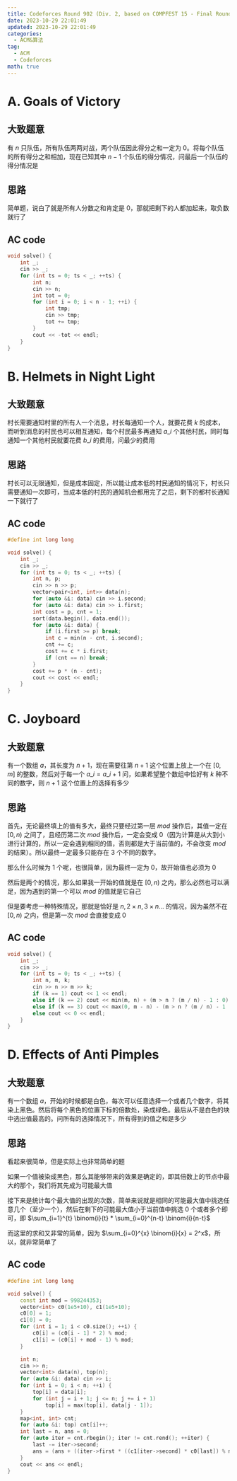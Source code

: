 ```yaml
---
title: Codeforces Round 902 (Div. 2, based on COMPFEST 15 - Final Round)
date: 2023-10-29 22:01:49
updated: 2023-10-29 22:01:49
categories:
  - ACM&算法
tag:
  - ACM
  - Codeforces
math: true
---
```


# A. Goals of Victory

## 大致题意

有 $n$ 只队伍，所有队伍两两对战，两个队伍因此得分之和一定为 0。将每个队伍的所有得分之和相加，现在已知其中 $n-1$ 个队伍的得分情况，问最后一个队伍的得分情况是

## 思路

简单题，说白了就是所有人分数之和肯定是 $0$，那就把剩下的人都加起来，取负数就行了

## AC code

```cpp
void solve() {
    int _;
    cin >> _;
    for (int ts = 0; ts < _; ++ts) {
        int n;
        cin >> n;
        int tot = 0;
        for (int i = 0; i < n - 1; ++i) {
            int tmp;
            cin >> tmp;
            tot += tmp;
        }
        cout << -tot << endl;
    }
}
```

# B. Helmets in Night Light

## 大致题意

村长需要通知村里的所有人一个消息，村长每通知一个人，就要花费 $k$ 的成本，而听到消息的村民也可以相互通知，每个村民最多再通知 $a\_i$ 个其他村民，同时每通知一个其他村民就要花费 $b\_i$ 的费用，问最少的费用

## 思路

村长可以无限通知，但是成本固定，所以能让成本低的村民通知的情况下，村长只需要通知一次即可，当成本低的村民的通知机会都用完了之后，剩下的都村长通知一下就行了

## AC code

```cpp
#define int long long

void solve() {
    int _;
    cin >> _;
    for (int ts = 0; ts < _; ++ts) {
        int n, p;
        cin >> n >> p;
        vector<pair<int, int>> data(n);
        for (auto &i: data) cin >> i.second;
        for (auto &i: data) cin >> i.first;
        int cost = p, cnt = 1;
        sort(data.begin(), data.end());
        for (auto &i: data) {
            if (i.first >= p) break;
            int c = min(n - cnt, i.second);
            cnt += c;
            cost += c * i.first;
            if (cnt == n) break;
        }
        cost += p * (n - cnt);
        cout << cost << endl;
    }
}
```

# C. Joyboard

## 大致题意

有一个数组 $a$，其长度为 $n+1$，现在需要往第 $n+1$ 这个位置上放上一个在 $[0, m]$ 的整数，然后对于每一个 $a\_i = a\_{i+1} % i$ 问，如果希望整个数组中恰好有 $k$ 种不同的数字，则 $n+1$ 这个位置上的选择有多少

## 思路

首先，无论最终填上的值有多大，最终只要经过第一层 $mod$ 操作后，其值一定在 $[0, n)$ 之间了，且经历第二次 $mod$ 操作后，一定会变成 $0$（因为计算是从大到小进行计算的，所以一定会遇到相同的值，否则都是大于当前值的，不会改变 $mod$ 的结果）。所以最终一定最多只能存在 $3$ 个不同的数字。

那么什么时候为 $1$ 个呢，也很简单，因为最终一定为 $0$，故开始值也必须为 $0$

然后是两个的情况，那么如果我一开始的值就是在 $[0, n)$ 之内，那么必然也可以满足，因为遇到的第一个可以 $mod$ 的值就是它自己

但是要考虑一种特殊情况，那就是恰好是 ${n, 2 \times n, 3 \times n \dots}$ 的情况，因为虽然不在 $[0, n)$ 之内，但是第一次 $mod$ 会直接变成 $0$

## AC code

```cpp
void solve() {
    int _;
    cin >> _;
    for (int ts = 0; ts < _; ++ts) {
        int n, m, k;
        cin >> n >> m >> k;
        if (k == 1) cout << 1 << endl;
        else if (k == 2) cout << min(m, n) + (m > n ? (m / n) - 1 : 0) << endl;
        else if (k == 3) cout << max(0, m - n) - (m > n ? (m / n) - 1 : 0) << endl;
        else cout << 0 << endl;
    }
}
```

# D. Effects of Anti Pimples

## 大致题意

有一个数组 $a$，开始的时候都是白色，每次可以任意选择一个或者几个数字，将其染上黑色。然后将每个黑色的位置下标的倍数处，染成绿色。最后从不是白色的块中选出值最高的。问所有的选择情况下，所有得到的值之和是多少

## 思路

看起来很简单，但是实际上也非常简单的题

如果一个值被染成黑色，那么其能够带来的效果是确定的，即其倍数上的节点中最大的那个，我们将其先成为可能最大值

接下来是统计每个最大值的出现的次数，简单来说就是相同的可能最大值中挑选任意几个（至少一个），然后在剩下的可能最大值小于当前值中挑选 $0$ 个或者多个即可，即 $\sum_{i=1}^{t} \binom{i}{t} * \sum_{i=0}^{n-t} \binom{i}{n-t}$

而这里的求和又非常的简单，因为 $\sum_{i=0}^{x} \binom{i}{x} = 2^x$，所以，就非常简单了

## AC code

```cpp
#define int long long

void solve() {
    const int mod = 998244353;
    vector<int> c0(1e5+10), c1(1e5+10);
    c0[0] = 1;
    c1[0] = 0;
    for (int i = 1; i < c0.size(); ++i) {
        c0[i] = (c0[i - 1] * 2) % mod;
        c1[i] = (c0[i] + mod - 1) % mod;
    }

    int n;
    cin >> n;
    vector<int> data(n), top(n);
    for (auto &i: data) cin >> i;
    for (int i = 0; i < n; ++i) {
        top[i] = data[i];
        for (int j = i + 1; j <= n; j += i + 1)
            top[i] = max(top[i], data[j - 1]);
    }
    map<int, int> cnt;
    for (auto &i: top) cnt[i]++;
    int last = n, ans = 0;
    for (auto iter = cnt.rbegin(); iter != cnt.rend(); ++iter) {
        last -= iter->second;
        ans = (ans + ((iter->first * ((c1[iter->second] * c0[last]) % mod)) % mod)) % mod;
    }
    cout << ans << endl;
}
```

